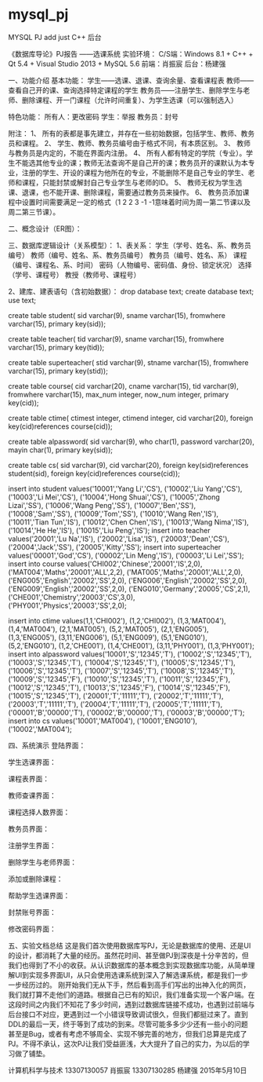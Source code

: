 # mysql_pj

MYSQL PJ
add 
just C++  后台


《数据库导论》PJ报告
——选课系统
实验环境：
C/S端：Windows 8.1 + C++ + Qt 5.4 + Visual Studio 2013 + MySQL 5.6
前端：肖振宸  后台：杨建强



一、功能介绍
基本功能：
学生——选课、退课、查询余量、查看课程表
教师——查看自己开的课、查询选择特定课程的学生
教务员——注册学生、删除学生与老师、删除课程、开一门课程（允许时间重复）、为学生选课（可以强制选入）

特色功能：
所有人：更改密码
学生：举报
教务员：封号

附注：
1、	所有的表都是事先建立，并存在一些初始数据，包括学生、教师、教务员和课程。
2、	学生、教师、教务员编号由于格式不同，有本质区别。
3、	教师与教务员是内定的，不能在界面内注册。
4、	所有人都有特定的学院（专业）。学生不能选其他专业的课；教师无法查询不是自己开的课；教务员开的课默认为本专业，注册的学生、开设的课程为他所在的专业，不能删除不是自己专业的学生、老师和课程，只能封禁或解封自己专业学生与老师的ID。
5、	教师无权为学生选课、退课，也不能开课、删除课程，需要通过教务员来操作。
6、	教务员添加课程中设置时间需要满足一定的格式（1 2 2 3 -1 -1意味着时间为周一第二节课以及周二第三节课）。







二、概念设计（ER图）：

 



三、数据库逻辑设计（关系模型）：
1、表关系：
学生（学号、姓名、系、教务员编号）
教师（编号、姓名、系、教务员编号）
教务员（编号、姓名、系）
课程（编号、课程名、系、时间）
密码（人物编号、密码值、身份、锁定状况）
选择（学号、课程号）
教授（教师号、课程号）

2、建库、建表语句（含初始数据）：
drop database text;
create database text;
use text;

create table student(
  sid  varchar(9),
  sname varchar(15),
  fromwhere varchar(15),
  primary key(sid));
  
create table teacher(
  tid varchar(9),
  sname varchar(15),
  fromwhere varchar(15),
  primary key(tid));
  
create table superteacher(
  stid varchar(9),
  stname varchar(15),
  fromwhere varchar(15),
  primary key(stid));

create table course(
  cid varchar(20),
  cname varchar(15),
  tid varchar(9),
  fromwhere varchar(15),
  max_num integer,
  now_num integer,
  primary key(cid));

create table ctime(
  ctimest integer,
  ctimend integer,
  cid varchar(20),
  foreign key(cid)references course(cid));

create table alpassword(
  sid varchar(9),
  who char(1),
  password varchar(20),
  mayin char(1),
  primary key(sid));

create table cs(
  sid varchar(9),
  cid varchar(20),
  foreign key(sid)references student(sid),
  foreign key(cid)references course(cid));



insert into student
     values('10001','Yang Li','CS'),
	       ('10002','Liu Yang','CS'),
		   ('10003','Li Mei','CS'),
		   ('10004','Hong Shuai','CS'),
		   ('10005','Zhong Lizai','SS'),
		   ('10006','Wang Peng','SS'),
		   ('10007','Ben','SS'),
		   ('10008','Sam','SS'),
		   ('10009','Tom','SS'),
		   ('10010','Wang Ren','IS'),
		   ('10011','Tian Tun','IS'),
		   ('10012','Chen Chen','IS'),
		   ('10013','Wang Nima','IS'),
		   ('10014','He He','IS'),
		   ('10015','Liu Peng','IS');
insert into teacher
     values('20001','Lu Na','IS'),
	       ('20002','Lisa','IS'),
		   ('20003','Dean','CS'),
		   ('20004','Jack','SS'),
		   ('20005','Kitty','SS');
insert into superteacher
               values('00001','God','CS'),
			         ('00002','Lin Meng','IS'),
					 ('00003','Li Lei','SS');
insert into course
            values('CHI002','Chinese','20001','IS',2,0),
			      ('MAT004','Maths','20001','ALL',2,2),
				  ('MAT005','Maths','20001','ALL',2,0),
				  ('ENG005','English','20002','SS',2,0),
			      ('ENG006','English','20002','SS',2,0),
				  ('ENG009','English','20002','SS',2,0),
				  ('ENG010','Germany','20005','CS',2,1),
				  ('CHE001','Chemistry','20003','CS',3,0),
				  ('PHY001','Physics','20003','SS',2,0);
				  
insert into ctime
             values(1,1,'CHI002'),
			       (1,2,'CHI002'),
				   (1,3,'MAT004'),
				   (1,4,'MAT004'),
				   (2,1,'MAT005'),
				   (5,2,'MAT005'),
				   (2,1,'ENG005'),
				   (1,3,'ENG005'),
				   (3,11,'ENG006'),
				   (5,1,'ENG009'),
				   (5,1,'ENG010'),
				   (5,2,'ENG010'),
				   (1,2,'CHE001'),
				   (1,4,'CHE001'),
				   (3,11,'PHY001'),
				   (1,3,'PHY001');
insert into alpassword
           values('10001','S','12345','T'),
		         ('10002','S','12345','T'),
				 ('10003','S','12345','T'),
				 ('10004','S','12345','T'),
				 ('10005','S','12345','T'),
				 ('10006','S','12345','T'),
				 ('10007','S','12345','T'),
				 ('10008','S','12345','T'),
				 ('10009','S','12345','F'),
				 ('10010','S','12345','T'),
				 ('10011','S','12345','F'),
				 ('10012','S','12345','T'),
				 ('10013','S','12345','F'),
				 ('10014','S','12345','F'),
				 ('10015','S','12345','T'),
				 ('20001','T','11111','T'),
				 ('20002','T','11111','T'),
				 ('20003','T','11111','T'),
				 ('20004','T','11111','T'),
				 ('20005','T','11111','T'),
				 ('00001','B','00000','T'),
				 ('00002','B','00000','T'),
				 ('00003','B','00000','T');
insert into cs
            values('10001','MAT004'),
			       ('10001','ENG010'),
				   ('10002','MAT004');	



四、系统演示
登陆界面：
 

学生选课界面：
 
课程表界面：
 

教师查课界面：
 
课程选择人数界面：
 












教务员界面：
 
注册学生界面：
 



删除学生与老师界面：
 



添加或删除课程：
 
帮助学生选课界面：
 





封禁账号界面：
 





修改密码界面：
 
五、实验文档总结
这是我们首次使用数据库写PJ，无论是数据库的使用、还是UI的设计，都消耗了大量的经历。虽然花时间、甚至做PJ到深夜是十分辛苦的，但我们也得到了不小的收获。从认识数据库的基本概念到实现数据库功能，从简单理解UI到实现多界面UI，从只会使用选课系统到深入了解选课系统，都是我们一步一步经历过的。
刚开始我们无从下手，然后看到高手们写出的出神入化的网页，我们就打算不走他们的道路。根据自己已有的知识，我们准备实现一个客户端。在这段时间之内我们不知花了多少时间，遇到过数据库链接不成功，也遇到过前端与后台接口不对应，更遇到过一个小错误导致调试很久，但我们都挺过来了。直到DDL的最后一天，终于等到了成功的到来。尽管可能多多少少还有一些小的问题甚至是Bug，或者有考虑不够周全、实现不够完善的地方，但我们总算是完成了PJ。不得不承认，这次PJ让我们受益匪浅，大大提升了自己的实力，为以后的学习做了铺垫。









计算机科学与技术
13307130057 肖振宸
13307130285 杨建强
2015年5月10日

